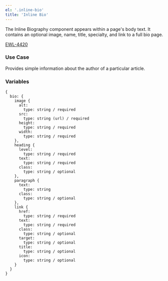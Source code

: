 ```yaml
---
el: '.inline-bio'
title: 'Inline Bio'
---
```

The Inline Biography component appears within a page's body text. It contains an optional image, name, title, specialty, and link to a full bio page.

[EWL-4420](https://issues.ama-assn.org/browse/EWL-4420)

### Use Case
Provides simple information about the author of a particular article.

### Variables
~~~
{
  bio: {
    image {
      alt:
        type: string / required
      src:
        type: string (url) / required
      height:
        type: string / required
      width:
        type: string / required
    },
    heading {
      level:
        type: string / required
      text:
        type: string / required
      class:
        type: string / optional
    },
    paragraph {
      text:
        type: string
      class:
        type: string / optional
    },
    link {
      href:
        type: string / required
      text:
        type: string / required
      class:
        type: string / optional
      target:
        type: string / optional
      title:
        type: string / optional
      icon:
        type: string / optional
    }
  }
}

~~~
